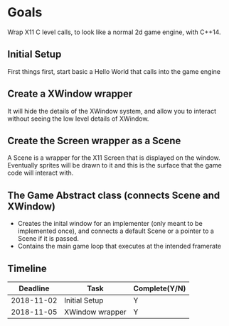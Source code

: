 # Goals

Wrap X11 C level calls, to look like a normal 2d game engine, with C++14.

## Initial Setup

First things first, start basic a Hello World that calls into the game engine

## Create a XWindow wrapper

It will hide the details of the XWindow system, and allow you to interact without seeing
the low level details of XWindow.

## Create the Screen wrapper as a Scene

A Scene is a wrapper for the X11 Screen that is displayed on the window. Eventually sprites will
be drawn to it and this is the surface that the game code will interact with.

## The Game Abstract class (connects Scene and XWindow)

* Creates the inital window for an implementer (only meant to be implemented once), and connects a default Scene
  or a pointer to a Scene if it is passed.
* Contains the main game loop that executes at the intended framerate

## Timeline

 Deadline  |      Task       | Complete(Y/N)
-----------|-----------------|--------------
2018-11-02 | Initial Setup   |      Y
2018-11-05 | XWindow wrapper |      Y